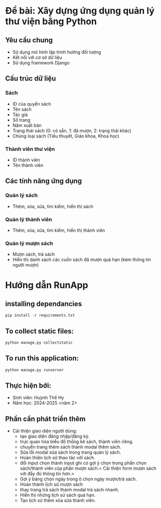 # Đề bài: Xây dựng ứng dụng quản lý thư viện bằng Python

## Yêu cầu chung
- Sử dụng mô hình lập trình hướng đối tượng
- Kết nối với cơ sở dữ liệu
- Sử dụng framework Django

## Cấu trúc dữ liệu
### Sách
- ID của quyển sách
- Tên sách
- Tác giả
- Số trang
- Năm xuất bản
- Trạng thái sách (0: có sẵn, 1: đã mượn, 2: trạng thái khác)
- Chủng loại sách (Tiểu thuyết, Giáo khoa, Khoa học)

### Thành viên thư viện
- ID thành viên
- Tên thành viên

## Các tính năng ứng dụng
### Quản lý sách
- Thêm, xóa, sửa, tìm kiếm, hiển thị sách

### Quản lý thành viên
- Thêm, xóa, sửa, tìm kiếm, hiển thị thành viên

### Quản lý mượn sách
- Mượn sách, trả sách
- Hiển thị danh sách các cuốn sách đã mượn quá hạn (kèm thông tin người mượn)

# Hướng dẫn RunApp
## installing dependancies

```python
pip install -r requirements.txt
```

## To collect static files:

```python
python manage.py collectstatic
```

## To run this application:

```python
python manage.py runserver
```
## Thực hiện bởi:
- Sinh viên: Huỳnh Thế Hy
- Năm học: 2024-2025 <năm 2>

## Phần cần phát triển thêm
- Cải thiện giao diện người dùng:
    + tạo giao diện đăng nhập/đăng ký.
    + trực quan hóa biểu đồ thống kê sách, thành viên riêng.
    + chuyển trang thêm sách thành modal thêm sách.
    + Sửa lỗi modal sửa sách trong trang quản lý sách.
    + Hoàn thiện lịch sử thao tác với sách.
    + đổi input chọn thành input ghi có gợi ý chọn trong phần chọn sách/thành viên của phần mượn sách.< Cải thiện form mượn sách với đầy đủ thông tin hơn.>
    + Gợi ý bảng chọn ngày trong ô chọn ngày mượn/trả sách.
    + Hoàn thành lịch sử mượn sách
    + thay trang trả sách thành modal trả sách nhanh.
    + Hiển thị những lịch sử sách quá hạn.
    + Tạo lịch sử thêm xóa sửa thành viên.

